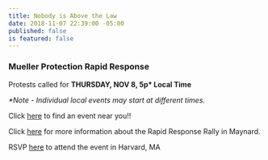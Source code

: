 ```yaml
---
title: Nobody is Above the Law
date: 2018-11-07 22:39:00 -05:00
published: false
is featured: false
---
```


### Mueller Protection Rapid Response

Protests called for **THURSDAY, NOV 8, 5p\* Local Time**

*\*Note - Individual local events may start at different times.*

Click [here](https://www.trumpisnotabovethelaw.org/event/mueller-firing-rapid-response/search/?fbclid=IwAR3LtAa0hnVl22zp_y53zR7WmaW7XphW1uP0oQTvY-Sec3fhTMCZdHXn-1g&from=%40) to find an event near you!!

Click [here](https://www.facebook.com/events/546572919102594/) for more information about the Rapid Response Rally in  Maynard.

RSVP [here](https://act.moveon.org/event/mueller-firing-rapid-response-events/19606?fbclid=IwAR2KniAX8NWgoZrj3uC96M92w_VVvnPpje5mKv1Mky5dX6_ckchs0tgthyw) to attend the event in Harvard, MA